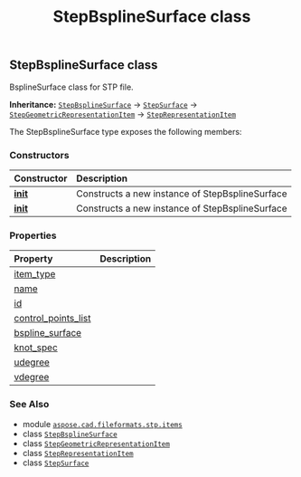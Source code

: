 ﻿---
title: StepBsplineSurface class
second_title: Aspose.CAD for Python via .NET API References
description: 
type: docs
weight: 90
url: /python-net/aspose.cad.fileformats.stp.items/stepbsplinesurface/
is_root: false
---

## StepBsplineSurface class

BsplineSurface class for STP file.



**Inheritance:** [`StepBsplineSurface`](/cad/python-net/aspose.cad.fileformats.stp.items/stepbsplinesurface) → 
[`StepSurface`](/cad/python-net/aspose.cad.fileformats.stp.items/stepsurface) → 
[`StepGeometricRepresentationItem`](/cad/python-net/aspose.cad.fileformats.stp.items/stepgeometricrepresentationitem) → 
[`StepRepresentationItem`](/cad/python-net/aspose.cad.fileformats.stp.items/steprepresentationitem)



The StepBsplineSurface type exposes the following members:

### Constructors
| Constructor | Description |
| :- | :- |
| [__init__](/cad/python-net/aspose.cad.fileformats.stp.items/stepbsplinesurface/__init__/#) | Constructs a new instance of StepBsplineSurface |
| [__init__](/cad/python-net/aspose.cad.fileformats.stp.items/stepbsplinesurface/__init__/#str-list) | Constructs a new instance of StepBsplineSurface |


### Properties
| Property | Description |
| :- | :- |
| [item_type](/cad/python-net/aspose.cad.fileformats.stp.items/stepbsplinesurface/item_type) |  |
| [name](/cad/python-net/aspose.cad.fileformats.stp.items/stepbsplinesurface/name) |  |
| [id](/cad/python-net/aspose.cad.fileformats.stp.items/stepbsplinesurface/id) |  |
| [control_points_list](/cad/python-net/aspose.cad.fileformats.stp.items/stepbsplinesurface/control_points_list) |  |
| [bspline_surface](/cad/python-net/aspose.cad.fileformats.stp.items/stepbsplinesurface/bspline_surface) |  |
| [knot_spec](/cad/python-net/aspose.cad.fileformats.stp.items/stepbsplinesurface/knot_spec) |  |
| [udegree](/cad/python-net/aspose.cad.fileformats.stp.items/stepbsplinesurface/udegree) |  |
| [vdegree](/cad/python-net/aspose.cad.fileformats.stp.items/stepbsplinesurface/vdegree) |  |



### See Also
* module [`aspose.cad.fileformats.stp.items`](..)
* class [`StepBsplineSurface`](/cad/python-net/aspose.cad.fileformats.stp.items/stepbsplinesurface)
* class [`StepGeometricRepresentationItem`](/cad/python-net/aspose.cad.fileformats.stp.items/stepgeometricrepresentationitem)
* class [`StepRepresentationItem`](/cad/python-net/aspose.cad.fileformats.stp.items/steprepresentationitem)
* class [`StepSurface`](/cad/python-net/aspose.cad.fileformats.stp.items/stepsurface)
